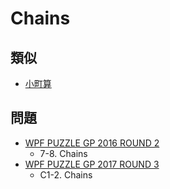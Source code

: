 # Chains

## 類似
- [小町算](simultaneous-equations.md)

## 問題
- [WPF PUZZLE GP 2016 ROUND 2](../questions/wpfpgp2016-2.md)
	- 7-8. Chains
- [WPF PUZZLE GP 2017 ROUND 3](../questions/wpfpgp2017-3.md)
	- C1-2. Chains
